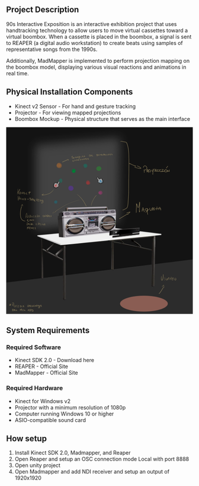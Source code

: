 ## Project Description

90s Interactive Exposition is an interactive exhibition project that uses handtracking technology to allow users to move virtual cassettes toward a virtual boombox. When a cassette is placed in the boombox, a signal is sent to REAPER (a digital audio workstation) to create beats using samples of representative songs from the 1990s.

Additionally, MadMapper is implemented to perform projection mapping on the boombox model, displaying various visual reactions and animations in real time.

## Physical Installation Components
* Kinect v2 Sensor - For hand and gesture tracking
* Projector - For viewing mapped projections
* Boombox Mockup - Physical structure that serves as the main interface

![Concept of the pshysical installation](/Assets/Sprites/Concept.png)

## System Requirements

### Required Software
* Kinect SDK 2.0 - Download here
* REAPER - Official Site
* MadMapper - Official Site

### Required Hardware
* Kinect for Windows v2
* Projector with a minimum resolution of 1080p
* Computer running Windows 10 or higher
* ASIO-compatible sound card

## How setup
1. Install Kinect SDK 2.0, Madmapper, and Reaper
2. Open Reaper and setup an OSC connection mode Local with port 8888
3. Open unity project
4. Open Madmapper and add NDI receiver and setup an output of 1920x1920

